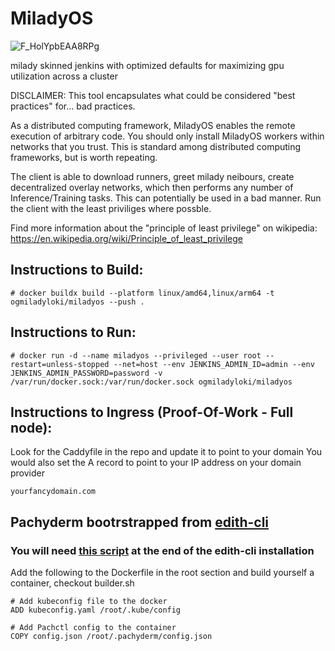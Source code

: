 # MiladyOS

![F_HolYpbEAA8RPg](https://github.com/theycallmeloki/MiladyOS/assets/3431687/b472633c-37f7-4ab2-8b80-abc639a8ea3c)

milady skinned jenkins with optimized defaults for maximizing gpu utilization across a cluster

DISCLAIMER: This tool encapsulates what could be considered "best practices" for... bad practices.

As a distributed computing framework, MiladyOS enables the remote execution of arbitrary code. You should only install MiladyOS workers within networks that you trust. This is standard among distributed computing frameworks, but is worth repeating.

The client is able to download runners, greet milady neibours, create decentralized overlay networks, which then performs any number of Inference/Training tasks. This can potentially be used in a bad manner. Run the client with the least priviliges where possble. 

Find more information about the "principle of least privilege" on wikipedia: https://en.wikipedia.org/wiki/Principle_of_least_privilege


## Instructions to Build:

```
# docker buildx build --platform linux/amd64,linux/arm64 -t ogmiladyloki/miladyos --push .
```


## Instructions to Run: 
```
# docker run -d --name miladyos --privileged --user root --restart=unless-stopped --net=host --env JENKINS_ADMIN_ID=admin --env JENKINS_ADMIN_PASSWORD=password -v /var/run/docker.sock:/var/run/docker.sock ogmiladyloki/miladyos
```

## Instructions to Ingress (Proof-Of-Work - Full node): 

Look for the Caddyfile in the repo and update it to point to your domain
You would also set the A record to point to your IP address on your domain provider

```
yourfancydomain.com
```

## Pachyderm bootrstrapped from [edith-cli](https://github.com/theycallmeloki/edith-cli)

### You will need [this script](https://gist.github.com/theycallmeloki/aa4df404c3df85c31dac91216e22f678) at the end of the edith-cli installation

Add the following to the Dockerfile in the root section and build yourself a container, checkout builder.sh

```
# Add kubeconfig file to the docker
ADD kubeconfig.yaml /root/.kube/config

# Add Pachctl config to the container
COPY config.json /root/.pachyderm/config.json
```
